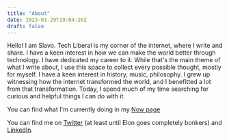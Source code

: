 ```yaml
---
title: "About"
date: 2023-01-29T19:04:26Z
draft: false
---
```


Hello! I am Slavo. Tech Liberal is my corner of the internet, where I write and share. I have a keen interest in how we can make the world better through technology. I have dedicated my career to it. While that's the main theme of what I write about, I use this space to collect every possible thought, mostly for myself. I have a keen interest in history, music, philosophy. I grew up witnessing how the internet transformed the world, and I benefitted a lot from that transformation. Today, I spend much of my time searching for curious and helpful things I can do with it.

You can find what I'm currently doing in my [Now page]()

You can find me on [Twitter](https://twitter.com/slavoingilizov) (at least until Elon goes completely bonkers) and [LinkedIn](https://www.linkedin.com/in/slavoingilizov/).